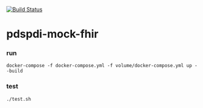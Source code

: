 [![Build Status](https://travis-ci.com/RENCI/pds-data-provider-mock-fhir.svg?token=hSyYs1SXtzNJJDmjUzHi&branch=master)](https://travis-ci.com/RENCI/pds-data-provider-mock-fhir)
# pdspdi-mock-fhir

### run

```
docker-compose -f docker-compose.yml -f volume/docker-compose.yml up --build
```

### test

```
./test.sh
```

